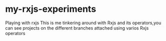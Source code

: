 # my-rxjs-experiments
Playing with rxjs
This is me tinkering around with Rxjs and its operators,you can see projects on the different branches attached using varios Rxjs operators
